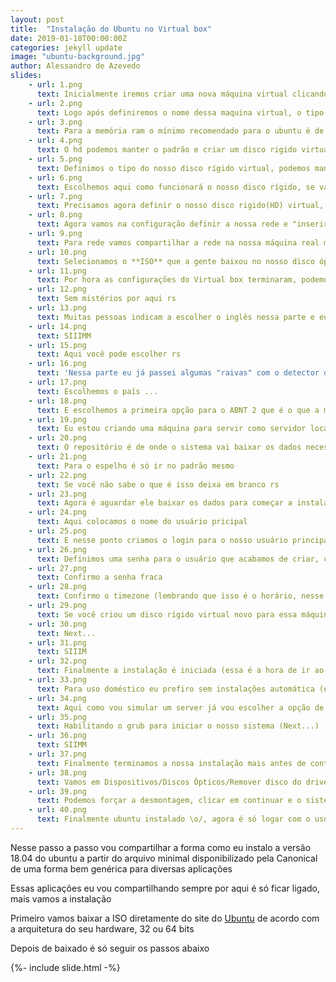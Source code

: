 ```yaml
---
layout: post
title:  "Instalação do Ubuntu no Virtual box"
date: 2019-01-18T00:00:00Z
categories: jekyll update
image: "ubuntu-background.jpg"
author: Alessandro de Azevedo
slides:
    - url: 1.png
      text: Inicialmente iremos criar uma nova máquina virtual clicando no ícone acima
    - url: 2.png
      text: Logo após definiremos o nome dessa maquina virtual, o tipo de sistema e o tipo de versão, que no nosso caso é do tipo linux e a versão 64-bits do Ubuntu
    - url: 3.png
      text: Para a memória ram o mínimo recomendado para o ubuntu é de 1024mb, porém para uso básico até 512mb já é suficiente, no meu caso vou manter o recomendado
    - url: 4.png
      text: O hd podemos manter o padrão e criar um disco rigido virtual, nessa opção o virtual box irá simular um disco rigido(HD) para a nossa aplicação
    - url: 5.png
      text: Definimos o tipo do nosso disco rígido virtual, podemos manter o padrão **VDI**
    - url: 6.png
      text: Escolhemos aqui como funcionará o nosso disco rígido, se vai crescer conforme a sua utilização ou se já irá separar esse espaço do nosso HD real, aconselho fortemente a primeira opção
    - url: 7.png
      text: Precisamos agora definir o nosso disco rigido(HD) virtual, como vou usar mais para o sistema e programas básicos vou manter o recomendado de 10 GB
    - url: 8.png
      text: Agora vamos na configuração definir a nossa rede e "inserir" o iso que a gente baixou na nossa máquina
    - url: 9.png
      text: Para rede vamos compartilhar a rede na nossa máquina real mudando do modo NAT para o modo bridge
    - url: 10.png
      text: Selecionamos o **ISO** que a gente baixou no nosso disco óptico virtual
    - url: 11.png
      text: Por hora as configurações do Virtual box terminaram, podemos iniciar a nossa máquina e vamos as configuraçõs do Ubuntu
    - url: 12.png
      text: Sem mistérios por aqui rs
    - url: 13.png
      text: Muitas pessoas indicam a escolher o inglês nessa parte e eu até fazia isso, porém comecei a utilizar o português e só facilitou a vida, já que essa experiência de instalar o ubuntu vamos só passar em casa, em um servidor geralmente ele já vem instalado ...
    - url: 14.png
      text: SIIIMM
    - url: 15.png
      text: Aqui você pode escolher rs
    - url: 16.png
      text: 'Nessa parte eu já passei algumas "raivas" com o detector de teclado, então eu vou pela lista mesmo rs'
    - url: 17.png
      text: Escolhemos o país ...
    - url: 18.png
      text: E escolhemos a primeira opção para o ABNT 2 que é o que a maioria usa no Brasil
    - url: 19.png
      text: Eu estou criando uma máquina para servir como servidor local, por isso o 'localhost' mais pode escolher qualquer nome aqui
    - url: 20.png
      text: O repositório é de onde o sistema vai baixar os dados necessários para ele funcionar, então quanto mais próximo melhor
    - url: 21.png
      text: Para o espelho é só ir no padrão mesmo 
    - url: 22.png
      text: Se você não sabe o que é isso deixa em branco rs
    - url: 23.png
      text: Agora é aguardar ele baixar os dados para começar a instalação
    - url: 24.png
      text: Aqui colocamos o nome do usuário pricipal
    - url: 25.png
      text: E nesse ponto criamos o login para o nosso usuário principal
    - url: 26.png
      text: Definimos uma senha para o usuário que acabamos de criar, como é para acessar localmente não vou colocar uma senha difícil pra não ter o risco de esquecer haha
    - url: 27.png
      text: Confirmo a senha fraca
    - url: 28.png
      text: Confirmo o timezone (lembrando que isso é o horário, nesse caso ai você não precisa estar em São Paulo, é só compartilhar o mesmo horário...)
    - url: 29.png
      text: Se você criou um disco rígido virtual novo para essa máquina pode ir no recomendado sem medo
    - url: 30.png
      text: Next...
    - url: 31.png
      text: SIIIM
    - url: 32.png
      text: Finalmente a instalação é iniciada (essa é a hora de ir ao banheiro ou fazer/tomar um café rs)
    - url: 33.png
      text: Para uso doméstico eu prefiro sem instalações automática (em produção também haha)
    - url: 34.png
      text: Aqui como vou simular um server já vou escolher a opção de acesso ssh pra economizar um apt install recomendo que faça o mesmo rs 
    - url: 35.png
      text: Habilitando o grub para iniciar o nosso sistema (Next...)
    - url: 36.png
      text: SIIMM
    - url: 37.png
      text: Finalmente terminamos a nossa instalação mais antes de continuar precisamos vamos remover o disco que usamos para a instalação (próximo slide)
    - url: 38.png
      text: Vamos em Dispositivos/Discos Ópticos/Remover disco do drive virtual
    - url: 39.png
      text: Podemos forçar a desmontagem, clicar em continuar e o sistema vai reiniciar...
    - url: 40.png
      text: Finalmente ubuntu instalado \o/, agora é só logar com o usuário e a senha que definimos na instalação
---
```


Nesse passo a passo vou compartilhar a forma como eu instalo a versão 18.04 do ubuntu a partir do arquivo minimal disponibilizado pela Canonical de uma forma bem genérica para diversas aplicações

Essas aplicações eu vou compartilhando sempre por aqui é só ficar ligado, mais vamos a instalação

Primeiro vamos baixar a ISO diretamente do site do [Ubuntu](https://help.ubuntu.com/community/Installation/MinimalCD) de acordo com a arquitetura do seu hardware, 32 ou 64 bits

Depois de baixado é só seguir os passos abaixo

<div class="w-100 d-flex justify-content-center">
    {%- include slide.html -%}
</div>
